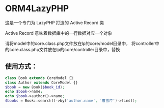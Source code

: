 ORM4LazyPHP
===========

这是一个专门为 LazyPHP 打造的 Active Record 类

Active Record 意味着数据库中的一行数据对应一个对象

请将model中的core.class.php文件放在lp的core/model目录中，
将controller中的core.class.php文件放在lp的core/controller目录中，替换

使用方式：
---------

```php
class Book extends CoreModel {}
class Author extends CoreModel {}
$book = new Book($book_id);
echo $book->name;
echo $book->author()->name;
$books = Book::search()->by('author.name', '曹雪芹')->find();
```